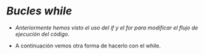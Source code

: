 # **_Bucles while_**

- _Anteriormente hemos visto el uso del if y el for para modificar el flujo de ejecución del código._
  
- A continuación vemos otra forma de hacerlo con el while.
